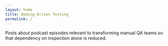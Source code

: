 ```yaml
---
layout: home
title: Deming Driven Testing
permalink: /
---
```


Posts about podcast episodes relevant to transforming manual QA teams so that dependency on inspection alone is reduced.